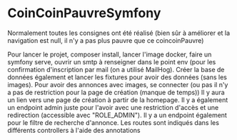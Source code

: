 # CoinCoinPauvreSymfony

Normalement toutes les consignes ont été réalisé (bien sûr à améliorer et la navigation est null, il n'y a pas plus pauvre que ce coincoinPauvre)

Pour lancer le projet, composer install, lancer l'image docker, faire un symfony serve, ouvrir un smtp
à renseigner dans le point env (pour les confirmation d'inscription par mail (on a utilisé MailHog).
Créer la base de données également et lancer les fixtures pour avoir des données (sans les images).
Pour avoir des annonces avec images, se connecter (ou pas il n'y a pas de restriction pour la page de création (manque de temps))
Il y aura un lien vers une page de création à partir de la homepage.
Il y a également un endpoint admin juste pour l'avoir avec une restriction d'accès et une redirection (accessible avec "ROLE_ADMIN").
Il y a un endpoint également pour le filtre de recherche d'annonce.
Les routes sont indiqués dans les différents controllers à l'aide des annotations
